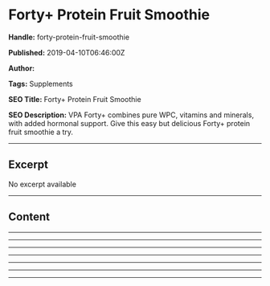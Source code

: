 # Forty+ Protein Fruit Smoothie

**Handle:** forty-protein-fruit-smoothie

**Published:** 2019-04-10T06:46:00Z

**Author:**  

**Tags:** Supplements

**SEO Title:** Forty+ Protein Fruit Smoothie

**SEO Description:** VPA Forty+ combines pure WPC, vitamins and minerals, with added hormonal support. Give this easy but delicious Forty+ protein fruit smoothie a try.

---

## Excerpt

No excerpt available

---

## Content

---

---

---

---

---

---

---

